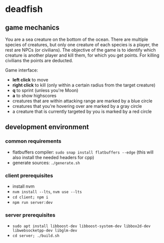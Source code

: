# deadfish

## game mechanics

You are a sea creature on the bottom of the ocean. There are multiple species of creatures, but only one creature of each species is a player, the rest are NPCs (or civilians). The objective of the game is to identify which creature is another player and kill them, for which you get points. For killing civilians the points are deducted.

Game interface:
- **left click** to move
- **right click** to kill (only within a certain radius from the target creature)
- **q** to sprint (unless you're Moon)
- **a** to show highscores
- creatures that are within attacking range are marked by a blue circle
- creatures that you're hovering over are marked by a gray circle
- a creature that is currently targeted by you is marked by a red circle

## development environment

### common requirements

- flatbuffers compiler: `sudo snap install flatbuffers --edge` (this will also install the needed headers for cpp)
- generate sources: `./generate.sh`

### client prerequisites

- install nvm
- `nvm install --lts`, `nvm use --lts`
- `cd client; npm i`
- `npm run server:dev`

### server prerequisites

- `sudo apt install libboost-dev libboost-system-dev libbox2d-dev libwebsocketpp-dev libglm-dev`
- `cd server; ./build.sh`